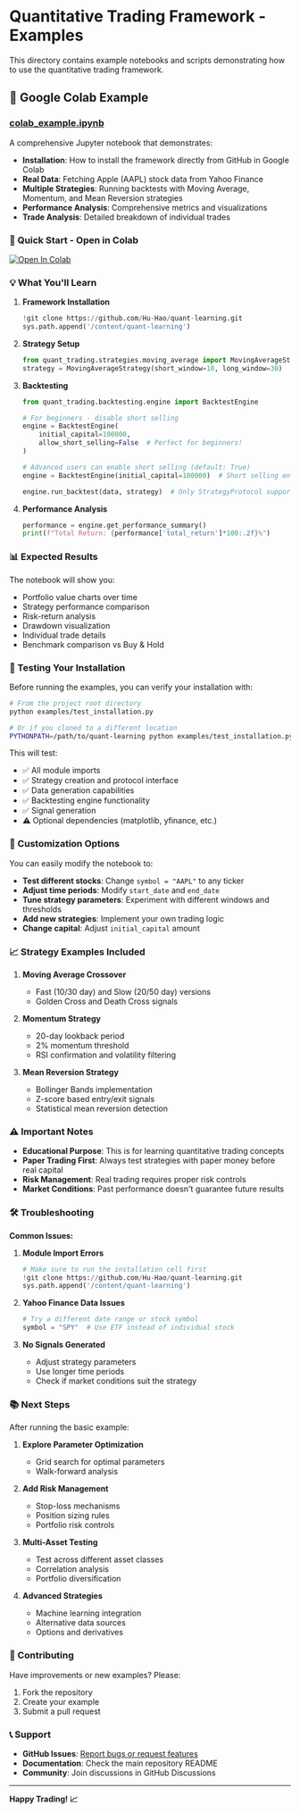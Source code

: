 # Quantitative Trading Framework - Examples

This directory contains example notebooks and scripts demonstrating how to use the quantitative trading framework.

## 📓 Google Colab Example

### [colab_example.ipynb](./colab_example.ipynb)

A comprehensive Jupyter notebook that demonstrates:

- **Installation**: How to install the framework directly from GitHub in Google Colab
- **Real Data**: Fetching Apple (AAPL) stock data from Yahoo Finance
- **Multiple Strategies**: Running backtests with Moving Average, Momentum, and Mean Reversion strategies
- **Performance Analysis**: Comprehensive metrics and visualizations
- **Trade Analysis**: Detailed breakdown of individual trades

### 🚀 Quick Start - Open in Colab

[![Open In Colab](https://colab.research.google.com/assets/colab-badge.svg)](https://colab.research.google.com/github/Hu-Hao/quant-learning/blob/main/examples/colab_example.ipynb)

### 💡 What You'll Learn

1. **Framework Installation**
   ```python
   !git clone https://github.com/Hu-Hao/quant-learning.git
   sys.path.append('/content/quant-learning')
   ```

2. **Strategy Setup**
   ```python
   from quant_trading.strategies.moving_average import MovingAverageStrategy
   strategy = MovingAverageStrategy(short_window=10, long_window=30)
   ```

3. **Backtesting**
   ```python
   from quant_trading.backtesting.engine import BacktestEngine
   
   # For beginners - disable short selling
   engine = BacktestEngine(
       initial_capital=100000,
       allow_short_selling=False  # Perfect for beginners!
   )
   
   # Advanced users can enable short selling (default: True)
   engine = BacktestEngine(initial_capital=100000)  # Short selling enabled
   
   engine.run_backtest(data, strategy)  # Only StrategyProtocol supported
   ```

4. **Performance Analysis**
   ```python
   performance = engine.get_performance_summary()
   print(f"Total Return: {performance['total_return']*100:.2f}%")
   ```

### 📊 Expected Results

The notebook will show you:
- Portfolio value charts over time
- Strategy performance comparison
- Risk-return analysis
- Drawdown visualization
- Individual trade details
- Benchmark comparison vs Buy & Hold

### 🧪 Testing Your Installation

Before running the examples, you can verify your installation with:

```bash
# From the project root directory
python examples/test_installation.py

# Or if you cloned to a different location
PYTHONPATH=/path/to/quant-learning python examples/test_installation.py
```

This will test:
- ✅ All module imports
- ✅ Strategy creation and protocol interface
- ✅ Data generation capabilities
- ✅ Backtesting engine functionality
- ✅ Signal generation
- ⚠️ Optional dependencies (matplotlib, yfinance, etc.)

### 🔧 Customization Options

You can easily modify the notebook to:
- **Test different stocks**: Change `symbol = "AAPL"` to any ticker
- **Adjust time periods**: Modify `start_date` and `end_date`
- **Tune strategy parameters**: Experiment with different windows and thresholds
- **Add new strategies**: Implement your own trading logic
- **Change capital**: Adjust `initial_capital` amount

### 📈 Strategy Examples Included

1. **Moving Average Crossover**
   - Fast (10/30 day) and Slow (20/50 day) versions
   - Golden Cross and Death Cross signals

2. **Momentum Strategy**
   - 20-day lookback period
   - 2% momentum threshold
   - RSI confirmation and volatility filtering

3. **Mean Reversion Strategy**
   - Bollinger Bands implementation
   - Z-score based entry/exit signals
   - Statistical mean reversion detection

### ⚠️ Important Notes

- **Educational Purpose**: This is for learning quantitative trading concepts
- **Paper Trading First**: Always test strategies with paper money before real capital
- **Risk Management**: Real trading requires proper risk controls
- **Market Conditions**: Past performance doesn't guarantee future results

### 🛠️ Troubleshooting

**Common Issues:**

1. **Module Import Errors**
   ```python
   # Make sure to run the installation cell first
   !git clone https://github.com/Hu-Hao/quant-learning.git
   sys.path.append('/content/quant-learning')
   ```

2. **Yahoo Finance Data Issues**
   ```python
   # Try a different date range or stock symbol
   symbol = "SPY"  # Use ETF instead of individual stock
   ```

3. **No Signals Generated**
   - Adjust strategy parameters
   - Use longer time periods
   - Check if market conditions suit the strategy

### 📚 Next Steps

After running the basic example:

1. **Explore Parameter Optimization**
   - Grid search for optimal parameters
   - Walk-forward analysis

2. **Add Risk Management**
   - Stop-loss mechanisms
   - Position sizing rules
   - Portfolio risk controls

3. **Multi-Asset Testing**
   - Test across different asset classes
   - Correlation analysis
   - Portfolio diversification

4. **Advanced Strategies**
   - Machine learning integration
   - Alternative data sources
   - Options and derivatives

### 🤝 Contributing

Have improvements or new examples? Please:
1. Fork the repository
2. Create your example
3. Submit a pull request

### 📞 Support

- **GitHub Issues**: [Report bugs or request features](https://github.com/Hu-Hao/quant-learning/issues)
- **Documentation**: Check the main repository README
- **Community**: Join discussions in GitHub Discussions

---

**Happy Trading! 📈**